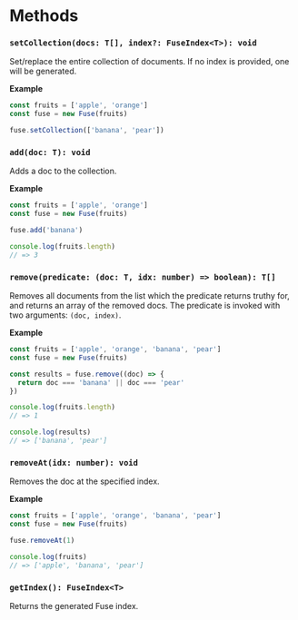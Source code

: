# Methods

### `setCollection(docs: T[], index?: FuseIndex<T>): void`

Set/replace the entire collection of documents. If no index is provided, one will be generated.

**Example**

```js
const fruits = ['apple', 'orange']
const fuse = new Fuse(fruits)

fuse.setCollection(['banana', 'pear'])
```

### `add(doc: T): void`

Adds a doc to the collection.

**Example**

```js
const fruits = ['apple', 'orange']
const fuse = new Fuse(fruits)

fuse.add('banana')

console.log(fruits.length)
// => 3
```

### `remove(predicate: (doc: T, idx: number) => boolean): T[]`

Removes all documents from the list which the predicate returns truthy for, and returns an array of the removed docs. The predicate is invoked with two arguments: `(doc, index)`.

**Example**

```js
const fruits = ['apple', 'orange', 'banana', 'pear']
const fuse = new Fuse(fruits)

const results = fuse.remove((doc) => {
  return doc === 'banana' || doc === 'pear'
})

console.log(fruits.length)
// => 1

console.log(results)
// => ['banana', 'pear']
```

### `removeAt(idx: number): void`

Removes the doc at the specified index.

**Example**

```js
const fruits = ['apple', 'orange', 'banana', 'pear']
const fuse = new Fuse(fruits)

fuse.removeAt(1)

console.log(fruits)
// => ['apple', 'banana', 'pear']
```

### `getIndex(): FuseIndex<T>`

Returns the generated Fuse index.
